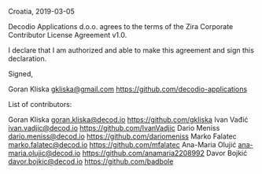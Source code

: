 Croatia, 2019-03-05

Decodio Applications d.o.o. agrees to the terms of the Zira Corporate Contributor License
Agreement v1.0.

I declare that I am authorized and able to make this agreement and sign this
declaration.

Signed,

Goran Kliska gkliska@gmail.com https://github.com/decodio-applications

List of contributors:

Goran Kliska goran.kliska@decod.io https://github.com/gkliska
Ivan Vađić ivan.vadjic@decod.io https://github.com/IvanVadjic
Dario Meniss dario.meniss@decod.io https://github.com/dariomeniss
Marko Falatec marko.falatec@decod.io https://github.com/mfalatec
Ana-Maria Olujić ana-maria.olujic@decod.io https://github.com/anamaria2208992
Davor Bojkić davor.bojkic@decod.io https://github.com/badbole
